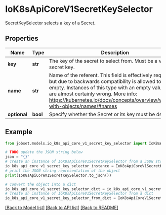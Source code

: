 # IoK8sApiCoreV1SecretKeySelector

SecretKeySelector selects a key of a Secret.

## Properties

Name | Type | Description | Notes
------------ | ------------- | ------------- | -------------
**key** | **str** | The key of the secret to select from.  Must be a valid secret key. | 
**name** | **str** | Name of the referent. This field is effectively required, but due to backwards compatibility is allowed to be empty. Instances of this type with an empty value here are almost certainly wrong. More info: https://kubernetes.io/docs/concepts/overview/working-with-objects/names/#names | [optional] 
**optional** | **bool** | Specify whether the Secret or its key must be defined | [optional] 

## Example

```python
from jobset.models.io_k8s_api_core_v1_secret_key_selector import IoK8sApiCoreV1SecretKeySelector

# TODO update the JSON string below
json = "{}"
# create an instance of IoK8sApiCoreV1SecretKeySelector from a JSON string
io_k8s_api_core_v1_secret_key_selector_instance = IoK8sApiCoreV1SecretKeySelector.from_json(json)
# print the JSON string representation of the object
print(IoK8sApiCoreV1SecretKeySelector.to_json())

# convert the object into a dict
io_k8s_api_core_v1_secret_key_selector_dict = io_k8s_api_core_v1_secret_key_selector_instance.to_dict()
# create an instance of IoK8sApiCoreV1SecretKeySelector from a dict
io_k8s_api_core_v1_secret_key_selector_from_dict = IoK8sApiCoreV1SecretKeySelector.from_dict(io_k8s_api_core_v1_secret_key_selector_dict)
```
[[Back to Model list]](../README.md#documentation-for-models) [[Back to API list]](../README.md#documentation-for-api-endpoints) [[Back to README]](../README.md)


